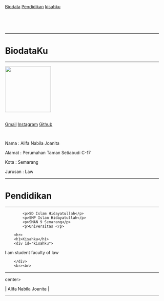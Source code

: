 <!DOCTYPE html>
<html lang="en">
<head>
    <title>Alifa Nabila Joanita</title>
</head>

<style>
body
(

background-color: gray;  ;
text-align: center;
.
)

h1(

font-family: Arial;
font-size: 30px;

)


p{

font-family: Verdana;

)

img{
border-radius: 50%;
)


.navatas a{

float: left;
color: white;
padding: 14px;
text-decoration: none;
font-size: 16px;

)

.navatas a:hover
{
background-color: black;
color: aqua;

)


</style>


<body>
  
<div class="navatas">
<a href="#biodata"> Biodata</a>
<a href="#pendidikan"> Pendidikan</a>
<a href="#kisahku">kisahku</a>
  
<br><br><br>
<!-- br memberikan enter pada paragraf dsb -->

<hr>
<!-- hr untuk membuat garis horizontal -->


</div>

<div id="biodata">
  <h1> BiodataKu</h1>
<hr>
 
<img src="https://www.instagram.com/p/Bc94nlvF75ixilqW_0eJuf-_AjYPkhMNsabvvk0/?taken-by=alifanabilaj.jpg" width="150px"  alt="">
<br><br>    

<a href="http://https://mail.google.com/alifanabilaj@gmail.com">Gmail</a>
<a href="http://instagram.com/alifanabilaj">Instagram</a>
<a href="http://github.com/alifanabila8">Github</a>

<br>

<p>Nama     : Alifa Nabila Joanita</p>
<p>Alamat   : Perumahan Taman Setiabudi C-17 </p>
<p>Kota     : Semarang</p>
<p>Jurusan  : Law </p>




<hr>
    <div id="pendidikan">
            <h1>Pendidikan</h1>
            <hr>

            <p>SD Islam Hidayatullah</p>
            <p>SMP Islam Hidayatullah</p>
            <p>SMAN 9 Semarang</p>
            <p>Universitas </p>

</div>

        <hr>
        <h1>Kisahku</h1>
        <div id="kisahku">

<p>I am student faculty of law</p>

        </div>
        <br><br>
<hr>

center>
<p> |  Alifa Nabila Joanita | </p>
</center>

<hr>

</body>
</html>
